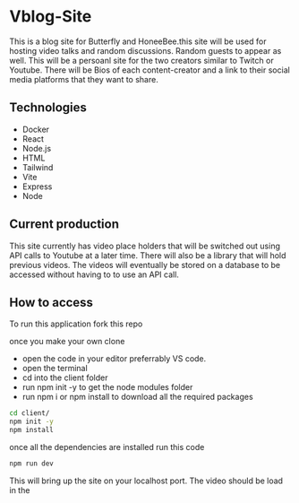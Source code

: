 # Vblog-Site
This is a blog site for Butterfly and HoneeBee.this site will be used for hosting video talks and random discussions. Random guests to appear as well. This will be a persoanl site for the two creators similar to Twitch or Youtube.  There will be Bios of each content-creator and a link to their social media platforms that they want to share.  

## Technologies

- Docker
- React
- Node.js
- HTML
- Tailwind
- Vite
- Express
- Node

## Current production

This site currently has video place holders that will be switched out using API calls to Youtube at a later time.  There will also be a library that will hold previous videos. The videos will eventually be stored on a database to be accessed without having to to use an API call. 

## How to access

To run this application fork this repo

once you make your own clone
- open the code in your editor preferrably VS code.
- open the terminal
- cd into the client folder
- run npm init -y to get the node modules folder
- run npm i or npm install to download all the required packages
```bash
cd client/
npm init -y
npm install
```

once all the dependencies are installed run this code
 ```bash
 npm run dev
 ```
 
 This will bring up the site on your localhost port. The video should be load in the 
